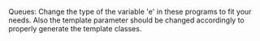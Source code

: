 Queues:
Change the type of the variable 'e' in these programs to fit your needs.
Also the template parameter should be changed accordingly to properly generate the template classes.
